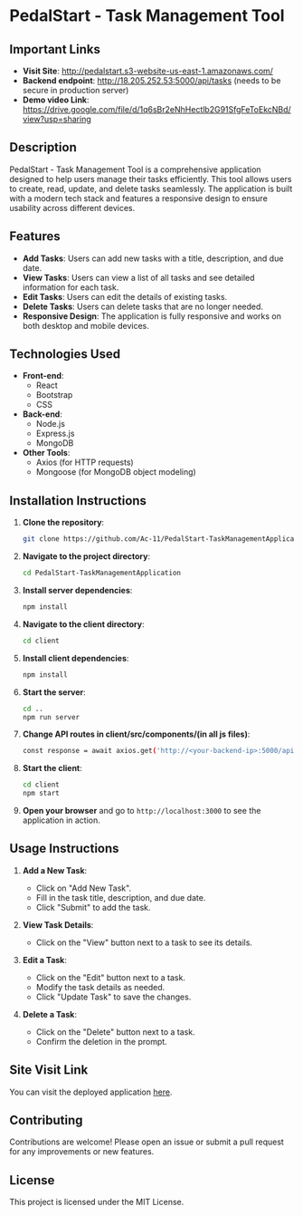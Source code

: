 
# PedalStart - Task Management Tool

## Important Links
- **Visit Site**: http://pedalstart.s3-website-us-east-1.amazonaws.com/
- **Backend endpoint**: http://18.205.252.53:5000/api/tasks (needs to be secure in production server)
- **Demo video Link**: https://drive.google.com/file/d/1q6sBr2eNhHectlb2G91SfgFeToEkcNBd/view?usp=sharing

## Description

PedalStart - Task Management Tool is a comprehensive application designed to help users manage their tasks efficiently. This tool allows users to create, read, update, and delete tasks seamlessly. The application is built with a modern tech stack and features a responsive design to ensure usability across different devices.

## Features

- **Add Tasks**: Users can add new tasks with a title, description, and due date.
- **View Tasks**: Users can view a list of all tasks and see detailed information for each task.
- **Edit Tasks**: Users can edit the details of existing tasks.
- **Delete Tasks**: Users can delete tasks that are no longer needed.
- **Responsive Design**: The application is fully responsive and works on both desktop and mobile devices.

## Technologies Used

- **Front-end**:
  - React
  - Bootstrap
  - CSS
- **Back-end**:
  - Node.js
  - Express.js
  - MongoDB
- **Other Tools**:
  - Axios (for HTTP requests)
  - Mongoose (for MongoDB object modeling)
    
## Installation Instructions

1. **Clone the repository**:

   ```bash
   git clone https://github.com/Ac-11/PedalStart-TaskManagementApplication.git
   ```

2. **Navigate to the project directory**:

   ```bash
   cd PedalStart-TaskManagementApplication
   ```

3. **Install server dependencies**:

   ```bash
   npm install
   ```

4. **Navigate to the client directory**:

   ```bash
   cd client
   ```

5. **Install client dependencies**:

   ```bash
   npm install
   ```
   
6. **Start the server**:

   ```bash
   cd ..
   npm run server
   ```
   
7. **Change API routes in client/src/components/(in all js files)**:

   ```bash
   const response = await axios.get('http://<your-backend-ip>:5000/api/tasks');
   ```

8. **Start the client**:

   ```bash
   cd client
   npm start
   ```

9. **Open your browser** and go to `http://localhost:3000` to see the application in action.

## Usage Instructions

1. **Add a New Task**:
   - Click on "Add New Task".
   - Fill in the task title, description, and due date.
   - Click "Submit" to add the task.

2. **View Task Details**:
   - Click on the "View" button next to a task to see its details.

3. **Edit a Task**:
   - Click on the "Edit" button next to a task.
   - Modify the task details as needed.
   - Click "Update Task" to save the changes.

4. **Delete a Task**:
   - Click on the "Delete" button next to a task.
   - Confirm the deletion in the prompt.

## Site Visit Link

You can visit the deployed application [here](http://abhisth.com).

## Contributing

Contributions are welcome! Please open an issue or submit a pull request for any improvements or new features.

## License

This project is licensed under the MIT License.
